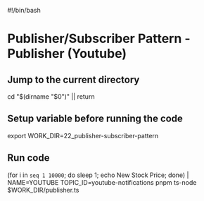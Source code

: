<!-- markdownlint-disable-next-line MD018 MD041 -->
#!/bin/bash

# Publisher/Subscriber Pattern - Publisher (Youtube)

## Jump to the current directory

cd "$(dirname "$0")" || return

## Setup variable before running the code

export WORK_DIR=22_publisher-subscriber-pattern

## Run code

(for i in `seq 1 10000`; do sleep 1; echo New Stock Price; done) | NAME=YOUTUBE TOPIC_ID=youtube-notifications pnpm ts-node $WORK_DIR/publisher.ts
